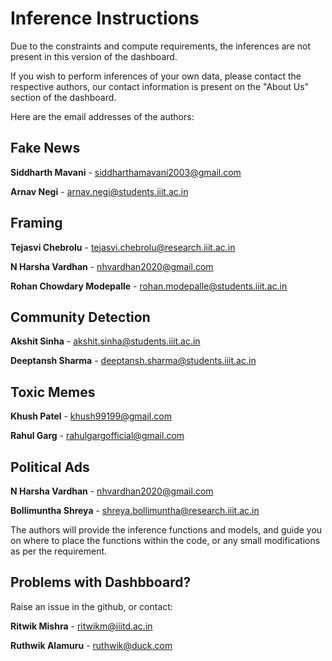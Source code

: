 # Inference Instructions
Due to the constraints and compute requirements, the inferences are not present in this version of the dashboard.

If you wish to perform inferences of your own data, please contact the respective authors, our contact information is present on the "About Us" section of the dashboard.

Here are the email addresses of the authors: 
## Fake News
**Siddharth Mavani** - siddharthamavani2003@gmail.com

**Arnav Negi** - arnav.negi@students.iiit.ac.in

## Framing
**Tejasvi Chebrolu** - tejasvi.chebrolu@research.iiit.ac.in

**N Harsha Vardhan** - nhvardhan2020@gmail.com

**Rohan Chowdary Modepalle** - rohan.modepalle@students.iiit.ac.in

## Community Detection
**Akshit Sinha** - akshit.sinha@students.iiit.ac.in

**Deeptansh Sharma** - deeptansh.sharma@students.iiit.ac.in

## Toxic Memes
**Khush Patel** - khush99199@gmail.com

**Rahul Garg** - rahulgargofficial@gmail.com

## Political Ads
**N Harsha Vardhan** - nhvardhan2020@gmail.com

**Bollimuntha Shreya** - shreya.bollimuntha@research.iiit.ac.in

The authors will provide the inference functions and models, and guide you on where to place the functions within the code, or any small modifications as per the requirement.

## Problems with Dashbboard?
Raise an issue in the github, or contact:

**Ritwik Mishra** - ritwikm@iiitd.ac.in

**Ruthwik Alamuru** - ruthwik@duck.com